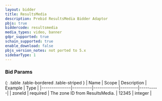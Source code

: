 ```yaml
---
layout: bidder
title: ResultsMedia
description: Prebid ResultsMedia Bidder Adaptor
pbjs: true
biddercode: resultsmedia
media_types: video, banner
gdpr_supported: true
schain_supported: true
enable_download: false
pbjs_version_notes: not ported to 5.x
sidebarType: 1
---
```


### Bid Params

{: .table .table-bordered .table-striped }
| Name          | Scope    | Description | Example | Type     |
|---------------|----------|-------------|---------|----------|
| zoneId | required | The zone ID from ResultsMedia. | 12345 | integer |
